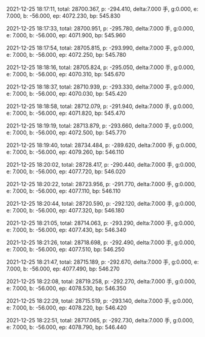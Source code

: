 2021-12-25 18:17:11, total: 28700.367, p: -294.410, delta:7.000 手, g:0.000, e: 7.000, b: -56.000, ep: 4072.230, bp: 545.830

2021-12-25 18:17:33, total: 28700.951, p: -295.780, delta:7.000 手, g:0.000, e: 7.000, b: -56.000, ep: 4071.900, bp: 545.960

2021-12-25 18:17:54, total: 28705.815, p: -293.990, delta:7.000 手, g:0.000, e: 7.000, b: -56.000, ep: 4072.250, bp: 545.780

2021-12-25 18:18:16, total: 28705.824, p: -295.050, delta:7.000 手, g:0.000, e: 7.000, b: -56.000, ep: 4070.310, bp: 545.670

2021-12-25 18:18:37, total: 28710.939, p: -293.330, delta:7.000 手, g:0.000, e: 7.000, b: -56.000, ep: 4070.030, bp: 545.420

2021-12-25 18:18:58, total: 28712.079, p: -291.940, delta:7.000 手, g:0.000, e: 7.000, b: -56.000, ep: 4071.820, bp: 545.470

2021-12-25 18:19:19, total: 28713.879, p: -293.660, delta:7.000 手, g:0.000, e: 7.000, b: -56.000, ep: 4072.500, bp: 545.770

2021-12-25 18:19:40, total: 28734.484, p: -289.620, delta:7.000 手, g:0.000, e: 7.000, b: -56.000, ep: 4079.260, bp: 546.110

2021-12-25 18:20:02, total: 28728.417, p: -290.440, delta:7.000 手, g:0.000, e: 7.000, b: -56.000, ep: 4077.720, bp: 546.020

2021-12-25 18:20:22, total: 28723.956, p: -291.770, delta:7.000 手, g:0.000, e: 7.000, b: -56.000, ep: 4077.110, bp: 546.110

2021-12-25 18:20:44, total: 28720.590, p: -292.120, delta:7.000 手, g:0.000, e: 7.000, b: -56.000, ep: 4077.320, bp: 546.180

2021-12-25 18:21:05, total: 28714.063, p: -293.290, delta:7.000 手, g:0.000, e: 7.000, b: -56.000, ep: 4077.430, bp: 546.340

2021-12-25 18:21:26, total: 28718.698, p: -292.490, delta:7.000 手, g:0.000, e: 7.000, b: -56.000, ep: 4077.510, bp: 546.250

2021-12-25 18:21:47, total: 28715.189, p: -292.670, delta:7.000 手, g:0.000, e: 7.000, b: -56.000, ep: 4077.490, bp: 546.270

2021-12-25 18:22:08, total: 28719.258, p: -292.270, delta:7.000 手, g:0.000, e: 7.000, b: -56.000, ep: 4078.530, bp: 546.350

2021-12-25 18:22:29, total: 28715.519, p: -293.140, delta:7.000 手, g:0.000, e: 7.000, b: -56.000, ep: 4078.220, bp: 546.420

2021-12-25 18:22:51, total: 28717.065, p: -292.730, delta:7.000 手, g:0.000, e: 7.000, b: -56.000, ep: 4078.790, bp: 546.440